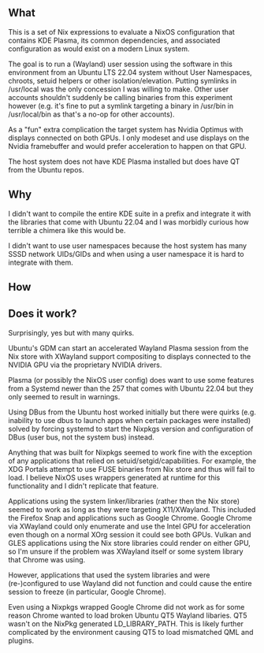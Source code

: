## What

This is a set of Nix expressions to evaluate a NixOS configuration that contains KDE Plasma, its common dependencies, and associated configuration as would exist on a modern Linux system.

The goal is to run a (Wayland) user session using the software in this environment from an Ubuntu LTS 22.04 system without User Namespaces, chroots, setuid helpers or other isolation/elevation. Putting symlinks in /usr/local was the only concession I was willing to make. Other user accounts shouldn't suddenly be calling binaries from this experiment however (e.g. it's fine to put a symlink targeting a binary in /usr/bin in /usr/local/bin as that's a no-op for other accounts).

As a "fun" extra complication the target system has Nvidia Optimus with displays connected on both GPUs. I only modeset and use displays on the Nvidia framebuffer and would prefer acceleration to happen on that GPU.

The host system does not have KDE Plasma installed but does have QT from the Ubuntu repos.

## Why

I didn't want to compile the entire KDE suite in a prefix and integrate it with the libraries that come with Ubuntu 22.04 and I was morbidly curious how terrible a chimera like this would be.

I didn't want to use user namespaces because the host system has many SSSD network UIDs/GIDs and when using a user namespace it is hard to integrate with them.

## How

## Does it work?

Surprisingly, yes but with many quirks.

Ubuntu's GDM can start an accelerated Wayland Plasma session from the Nix store with XWayland support compositing to displays connected to the NVIDIA GPU via the proprietary NVIDIA drivers.

Plasma (or possibly the NixOS user config) does want to use some features from a Systemd newer than the 257 that comes with Ubuntu 22.04 but they only seemed to result in warnings.

Using DBus from the Ubuntu host worked initially but there were quirks (e.g. inability to use dbus to launch apps when certain packages were installed) solved by forcing systemd to start the Nixpkgs version and configuration of DBus (user bus, not the system bus) instead.

Anything that was built for Nixpkgs seemed to work fine with the exception of any applications that relied on setuid/setgid/capabilities. For example, the XDG Portals attempt to use FUSE binaries from Nix store and thus will fail to load. I believe NixOS uses wrappers generated at runtime for this functionality and I didn't replicate that feature.

Applications using the system linker/libraries (rather then the Nix store) seemed to work as long as they were targeting X11/XWayland. This included the Firefox Snap and applications such as Google Chrome. Google Chrome via XWayland could only enumerate and use the Intel GPU for acceleration even though on a normal XOrg session it could see both GPUs. Vulkan and GLES applications using the Nix store libraries could render on either GPU, so I'm unsure if the problem was XWayland itself or some system library that Chrome was using.

However, applications that used the system libraries and were (re-)configured to use Wayland did not function and could cause the entire session to freeze (in particular, Google Chrome).

Even using a Nixpkgs wrapped Google Chrome did not work as for some reason Chrome wanted to load broken Ubuntu QT5 Wayland libaries. QT5 wasn't on the NixPkg generated LD_LIBRARY_PATH. This is likely further complicated by the environment causing QT5 to load mismatched QML and plugins.
